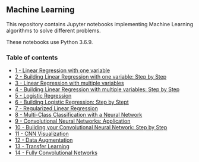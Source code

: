 ## Machine Learning

This repository contains Jupyter notebooks implementing Machine Learning algorithms to solve different problems. 

These notebooks use Python 3.6.9. 

### Table of contents

* [1 - Linear Regression with one variable](https://github.com/bmarroc/machine-learning/blob/ab443bce9888161532ac2a635999cfc0a77fc34c/1/ml_1.ipynb)
* [2 - Building Linear Regression with one variable: Step by Step](https://github.com/bmarroc/machine-learning/blob/ab443bce9888161532ac2a635999cfc0a77fc34c/1/ml_1.ipynb)
* [3 - Linear Regression with multiple variables](https://github.com/bmarroc/machine-learning/blob/ab443bce9888161532ac2a635999cfc0a77fc34c/1/ml_1.ipynb)
* [4 - Building Linear Regression with multiple variables: Step by Step](https://github.com/bmarroc/machine-learning/blob/ab443bce9888161532ac2a635999cfc0a77fc34c/1/ml_1.ipynb)
* [5 - Logistic Regression](https://github.com/bmarroc/machine-learning/blob/ab443bce9888161532ac2a635999cfc0a77fc34c/1/ml_1.ipynb)
* [6 - Building Logistic Regression: Step by Stept](https://github.com/bmarroc/machine-learning/blob/ab443bce9888161532ac2a635999cfc0a77fc34c/1/ml_1.ipynb)
* [7 - Regularized Linear Regression](https://github.com/bmarroc/machine-learning/blob/ab443bce9888161532ac2a635999cfc0a77fc34c/1/ml_1.ipynb)
* [8 - Multi-Class Classification with a Neural Network](https://github.com/bmarroc/machine-learning/blob/ab443bce9888161532ac2a635999cfc0a77fc34c/1/ml_1.ipynb)
* [9 - Convolutional Neural Networks: Application](https://github.com/bmarroc/machine-learning/blob/ab443bce9888161532ac2a635999cfc0a77fc34c/1/ml_1.ipynb)
* [10 - Building your Convolutional Neural Network: Step by Step](https://github.com/bmarroc/machine-learning/blob/ab443bce9888161532ac2a635999cfc0a77fc34c/1/ml_1.ipynb)
* [11 - CNN Visualization](https://github.com/bmarroc/machine-learning/blob/ab443bce9888161532ac2a635999cfc0a77fc34c/1/ml_1.ipynb)
* [12 - Data Augmentation](https://github.com/bmarroc/machine-learning/blob/ab443bce9888161532ac2a635999cfc0a77fc34c/1/ml_1.ipynb)
* [13 - Transfer Learning](https://github.com/bmarroc/machine-learning/blob/ab443bce9888161532ac2a635999cfc0a77fc34c/1/ml_1.ipynb)
* [14 - Fully Convolutional Networks](https://github.com/bmarroc/machine-learning/blob/ab443bce9888161532ac2a635999cfc0a77fc34c/1/ml_1.ipynb)













